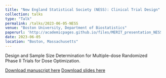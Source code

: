 ```yaml
---
title: "New England Statistical Society (NESS): Clinical Trial Design"
collection: talks
type: "Talk"
permalink: /talks/2023-06-05-NESS
venue: "Boston University, Department of Biostatistics"
paperurl: 'http://academicpages.github.io/files/MERIT_presentation_NESS.pdf'
date: 2023-06-05
location: "Boston, Massachusetts"
---
```


Design and Sample Size Determination for Multiple-dose Randomized Phase II Trials for Dose Optimization.

[Download manuscript here](http://https://arxiv.org/pdf/2302.09612.pdf)
[Download slides here](http://academicpages.github.io/files/MERIT_presentation_NESS.pdf)
